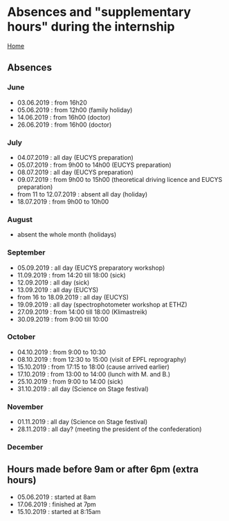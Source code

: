 # Absences and "supplementary hours" during the internship

[Home](../../README.md)

## Absences

### June

- 03.06.2019 : from 16h20
- 05.06.2019 : from 12h00 (family holiday)
- 14.06.2019 : from 16h00 (doctor)
- 26.06.2019 : from 16h00 (doctor)

### July

- 04.07.2019 : all day (EUCYS preparation)
- 05.07.2019 : from 9h00 to 14h00 (EUCYS preparation)
- 08.07.2019 : all day (EUCYS preparation)
- 09.07.2019 : from 9h00 to 15h00 (theoretical driving licence and EUCYS preparation)
- from 11 to 12.07.2019 : absent all day (holiday)
- 18.07.2019 : from 9h00 to 10h00

### August

- absent the whole month (holidays)

### September

- 05.09.2019 : all day (EUCYS preparatory workshop)
- 11.09.2019 : from 14:20 till 18:00 (sick)
- 12.09.2019 : all day (sick)
- 13.09.2019 : all day (EUCYS)
- from 16 to 18.09.2019 : all day (EUCYS)
- 19.09.2019 : all day (spectrophotometer workshop at ETHZ)
- 27.09.2019 : from 14:00 till 18:00 (Klimastreik)
- 30.09.2019 : from 9:00 till 10:00

### October

- 04.10.2019 : from 9:00 to 10:30
- 08.10.2019 : from 12:30 to 15:00 (visit of EPFL reprography)
- 15.10.2019 : from 17:15 to 18:00 (cause arrived earlier)
- 17.10.2019 : from 13:00 to 14:00 (lunch with M. and B.)
- 25.10.2019 : from 9:00 to 14:00 (sick)
- 31.10.2019 : all day (Science on Stage festival)

### November

- 01.11.2019 : all day (Science on Stage festival)
- 28.11.2019 : all day? (meeting the president of the confederation)

### December

## Hours made before 9am or after 6pm (extra hours)

- 05.06.2019 : started at 8am
- 17.06.2019 : finished at 7pm
- 15.10.2019 : started at 8:15am